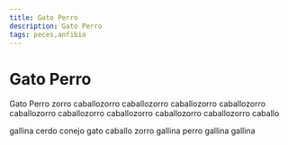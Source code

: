 ```yaml
---
title: Gato Perro
description: Gato Perro
tags: peces,anfibio
---
```


# Gato Perro

Gato Perro zorro caballozorro caballozorro caballozorro caballozorro caballozorro caballozorro caballozorro caballozorro caballozorro caballo

gallina cerdo conejo gato caballo zorro gallina perro gallina gallina